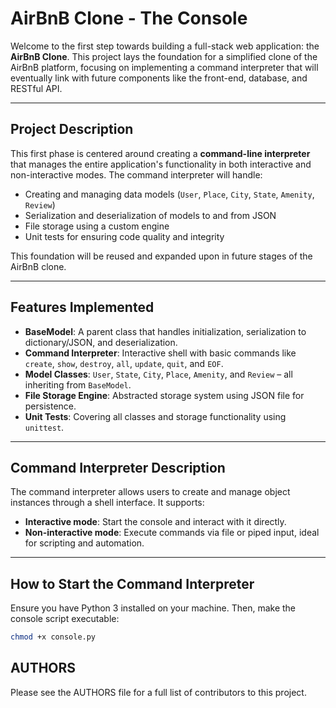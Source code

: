 # AirBnB Clone - The Console

Welcome to the first step towards building a full-stack web application: the **AirBnB Clone**. This project lays the foundation for a simplified clone of the AirBnB platform, focusing on implementing a command interpreter that will eventually link with future components like the front-end, database, and RESTful API.

---

## Project Description

This first phase is centered around creating a **command-line interpreter** that manages the entire application's functionality in both interactive and non-interactive modes. The command interpreter will handle:

- Creating and managing data models (`User`, `Place`, `City`, `State`, `Amenity`, `Review`)
- Serialization and deserialization of models to and from JSON
- File storage using a custom engine
- Unit tests for ensuring code quality and integrity

This foundation will be reused and expanded upon in future stages of the AirBnB clone.

---

## Features Implemented

- **BaseModel**: A parent class that handles initialization, serialization to dictionary/JSON, and deserialization.
- **Command Interpreter**: Interactive shell with basic commands like `create`, `show`, `destroy`, `all`, `update`, `quit`, and `EOF`.
- **Model Classes**: `User`, `State`, `City`, `Place`, `Amenity`, and `Review` – all inheriting from `BaseModel`.
- **File Storage Engine**: Abstracted storage system using JSON file for persistence.
- **Unit Tests**: Covering all classes and storage functionality using `unittest`.

---

## Command Interpreter Description

The command interpreter allows users to create and manage object instances through a shell interface. It supports:

- **Interactive mode**: Start the console and interact with it directly.
- **Non-interactive mode**: Execute commands via file or piped input, ideal for scripting and automation.

---

## How to Start the Command Interpreter

Ensure you have Python 3 installed on your machine. Then, make the console script executable:

```bash
chmod +x console.py

```

## AUTHORS
Please see the AUTHORS file for a full list of contributors to this project.